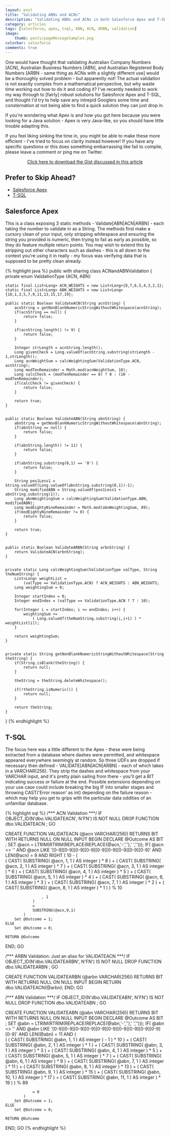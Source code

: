 ```yaml
---
layout: post
title: "Validating ABNs and ACNs"
description: "Validating ABNs and ACNs in both Salesforce Apex and T-SQL"
category: articles
tags: [salesforce, apex, tsql, ABN, ACN, ARBN, validation]
image:
    thumb: posts/pageMessageSamples.png
colorbar: salesforce
comments: true
---
```


One would have thought that validating Australian Company Numbers [ACN], Australian Business Numbers [ABN], and Australian Registered Body Numbers [ARBN - same thing as ACNs with a slightly different use]
would be a thoroughly solved problem - but apparently not! The actual validation is not exactly complex from a mathematical perspective, but why waste time
working out how to do it and coding it? I've recently needed to work my way through to [fairly] robust solutions for Salesforce Apex and T-SQL,
and thought I'd try to help save any intrepid Googlers some time and consternation at not being able to find a quick solution they can just drop in.

If you're wondering what Apex is and how you got here because you were looking for a Java solution - Apex is very Java-like, so you should have little trouble adapting this.

If you feel liking sinking the time in, you might be able to make these more efficient - I've tried to focus on clarity instead however! If you have any specific questions or this does something embarrassing like fail to compile, please leave a comment or ping me on Twitter.

<a href="https://gist.github.com/Oblongmana/6121504/download" target="_blank" class="btn" style="display:block; text-align:center">
    <i class="icon-github"></i> Click here to download the Gist discussed in this article
</a>


## Prefer to Skip Ahead? ##

- [Salesforce Apex](#salesforce-apex)
- [T-SQL](#t-sql)



## Salesforce Apex ##

This is a class exposing 3 static methods - Validate[ABN&#124;ACN&#124;ARBN] - each taking the number to validate in as a String. The methods first make a cursory clean of your input, only stripping whitespace and ensuring the string you provided is numeric, then trying to fail as early as possible, so they do feature multiple return points. You may wish to extend this by stripping out other characters such as dashes - this is all down to the context you're using it in really - my focus was verifying data that is supposed to be pretty clean already.

{% highlight java %}
public with sharing class ACNandABNValidation {
    private enum ValidationType {ACN, ABN}
    
    static final List<Long> ACN_WEIGHTS = new List<Long>{8,7,6,5,4,3,2,1};
    static final List<Long> ABN_WEIGHTS = new List<Long>{10,1,3,5,7,9,11,13,15,17,19};

    public static Boolean ValidateACN(String acnString) {
        acnString = getNonBlankNumericStringWithoutWhitespace(acnString);
        if(acnString == null) {
            return false;
        }

        if(acnString.length() != 9) {
            return false;
        }

        Integer strLength = acnString.length();
        Long givenCheck = Long.valueOf(acnString.substring(strLength - 1,strLength));
        Long acnWeightSum = calcWeightingSum(ValidationType.ACN, acnString);
        Long modTenRemainder = Math.mod(acnWeightSum, 10);
        Long calcCheck = (modTenRemainder == 0) ? 0 : (10 - modTenRemainder);
        if(calcCheck != givenCheck) {
            return false;
        }

        return true;
    }


    public static Boolean ValidateABN(String abnString) {
        abnString = getNonBlankNumericStringWithoutWhitespace(abnString);
        if(abnString == null) {
            return false;
        }

        if(abnString.length() != 11) {
            return false;
        }

        if(abnString.substring(0,1) == '0') {
            return false;
        }

        String pos1Less1 = String.valueOf(Long.valueOf(abnString.substring(0,1))-1);
        String modifiedABN = String.valueOf(pos1Less1 + abnString.substring(1));
        Long abnWeightingSum = calcWeightingSum(ValidationType.ABN, modifiedABN);
        Long modEightyNineRemainder = Math.mod(abnWeightingSum, 89);
        if(modEightyNineRemainder != 0) {
            return false;
        }

        return true;
    }


    public static Boolean ValidateARBN(String arbnString) {
        return ValidateACN(arbnString);
    }


    private static Long calcWeightingSum(ValidationType valType, String theNumString) {
        List<Long> weightList = 
            (valType == ValidationType.ACN) ? ACN_WEIGHTS : ABN_WEIGHTS;
        Long weightingSum = 0;

        Integer startIndex = 0;
        Integer endIndex = (valType == ValidationType.ACN ? 7 : 10);

        for(Integer i = startIndex; i <= endIndex; i++) {
            weightingSum += 
                ( Long.valueOf(theNumString.substring(i,i+1) ) * weightList[i]);
        }
        
        return weightingSum;
    }


    private static String getNonBlankNumericStringWithoutWhitespace(String theString) {
        if(String.isBlank(theString)) {
            return null;
        }

        theString = theString.deleteWhitespace();

        if(!theString.isNumeric()) {
            return null;
        }

        return theString;
    }
    
}
{% endhighlight %}


## T-SQL ##

The focus here was a little different to the Apex - these were being extracted from a database where dashes were permitted, and whitespace appeared everywhere seemingly at random. So three UDFs are dropped if necessary then defined - VALIDATE[ABN&#124;ACN&#124;ARBN] - each of which takes in a VARCHAR(256). They strip the dashes and whitespace from your VARCHAR input, and it's pretty plain sailing from there - you'll get a BIT indicating success or failure at the end. Possible extensions depending on your use case could include breaking the big IF into smaller stages and throwing CAST('Error reason' as int) depending on the failure reason - which may help you get to grips with the particular data oddities of an unfamiliar database.

{% highlight sql %}
/*** ACN Validation ***/
IF OBJECT_ID(N'dbo.VALIDATEACN', N'FN') IS NOT NULL
    DROP FUNCTION dbo.VALIDATEACN ;
GO

CREATE FUNCTION VALIDATEACN (@acn VARCHAR(256))
RETURNS BIT
WITH RETURNS NULL ON NULL INPUT
BEGIN
    DECLARE @Outcome AS BIT ;
    SET @acn = LTRIM(RTRIM(REPLACE(REPLACE(@acn,'-',''),' ','')));
    IF(
                @acn <> ''
            AND
                @acn LIKE '[0-9][0-9][0-9][0-9][0-9][0-9][0-9][0-9][0-9]'
            AND 
                LEN(@acn) = 9
            AND
                RIGHT
                (
                    10 -
                    (   
                        ( CAST( SUBSTRING( @acn, 1, 1 ) AS integer ) * 8 ) 
                        + ( CAST( SUBSTRING( @acn, 2, 1 ) AS integer ) * 7 ) 
                        + ( CAST( SUBSTRING( @acn, 3, 1 ) AS integer ) * 6 ) 
                        + ( CAST( SUBSTRING( @acn, 4, 1 ) AS integer ) * 5 ) 
                        + ( CAST( SUBSTRING( @acn, 5, 1 ) AS integer ) * 4 ) 
                        + ( CAST( SUBSTRING( @acn, 6, 1 ) AS integer ) * 3 ) 
                        + ( CAST( SUBSTRING( @acn, 7, 1 ) AS integer ) * 2 ) 
                        + ( CAST( SUBSTRING( @acn, 8, 1 ) AS integer ) * 1 ) 
                    ) 
                    % 10
                    
                    , 1
                ) 
                = 
                SUBSTRING(@acn,9,1)
            )
        Set @Outcome = 1;
    ELSE
        Set @Outcome = 0;
    
    RETURN @Outcome
END;
GO


/*** ARBN Validation: Just an alias for VALIDATEACN ***/
IF OBJECT_ID(N'dbo.VALIDATEARBN', N'FN') IS NOT NULL
    DROP FUNCTION dbo.VALIDATEARBN ;
GO

CREATE FUNCTION VALIDATEARBN (@arbn VARCHAR(256))
RETURNS BIT
WITH RETURNS NULL ON NULL INPUT
BEGIN
    RETURN dbo.VALIDATEACN(@arbn);
END;
GO


/*** ABN Validation ***/
IF OBJECT_ID(N'dbo.VALIDATEABN', N'FN') IS NOT NULL
    DROP FUNCTION dbo.VALIDATEABN ;
GO

CREATE FUNCTION VALIDATEABN (@abn VARCHAR(256))
RETURNS BIT
WITH RETURNS NULL ON NULL INPUT
BEGIN
DECLARE @Outcome AS BIT ;
    SET @abn = LTRIM(RTRIM(REPLACE(REPLACE(@abn,'-',''),' ','')));
    IF(
                @abn <> ''
            AND
                @abn LIKE '[0-9][0-9][0-9][0-9][0-9][0-9][0-9][0-9][0-9][0-9][0-9]'
            AND 
                LEN(@abn) = 11
            AND
                (   
                    ( ( CAST( SUBSTRING( @abn, 1, 1 ) AS integer ) - 1 ) * 10 ) 
                    + ( CAST( SUBSTRING( @abn, 2, 1 ) AS integer ) * 1 ) 
                    + ( CAST( SUBSTRING( @abn, 3, 1 ) AS integer ) * 3 ) 
                    + ( CAST( SUBSTRING( @abn, 4, 1 ) AS integer ) * 5 ) 
                    + ( CAST( SUBSTRING( @abn, 5, 1 ) AS integer ) * 7 ) 
                    + ( CAST( SUBSTRING( @abn, 6, 1 ) AS integer ) * 9 ) 
                    + ( CAST( SUBSTRING( @abn, 7, 1 ) AS integer ) * 11 ) 
                    + ( CAST( SUBSTRING( @abn, 8, 1 ) AS integer ) * 13 ) 
                    + ( CAST( SUBSTRING( @abn, 9, 1 ) AS integer ) * 15 ) 
                    + ( CAST( SUBSTRING( @abn, 10, 1 ) AS integer ) * 17 ) 
                    + ( CAST( SUBSTRING( @abn, 11, 1 ) AS integer ) * 19 ) 
                ) % 89 
                
                = 0
            )
        Set @Outcome = 1;
    ELSE
        Set @Outcome = 0;
    
    RETURN @Outcome
END;
GO
{% endhighlight %}